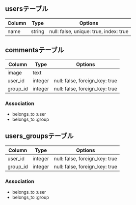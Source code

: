 ## usersテーブル

|Column|Type|Options|
|------|----|-------|
|name|string|null: false, unique: true, index: true|

## commentsテーブル

|Column|Type|Options|
|------|----|-------|
|image|text||
|user_id|integer|null: false, foreign_key: true|
|group_id|integer|null: false, foreign_key: true|

### Association
- belongs_to :user
- belongs_to :group

## users_groupsテーブル

|Column|Type|Options|
|------|----|-------|
|user_id|integer|null: false, foreign_key: true|
|group_id|integer|null: false, foreign_key: true|

### Association
- belongs_to :user
- belongs_to :group

